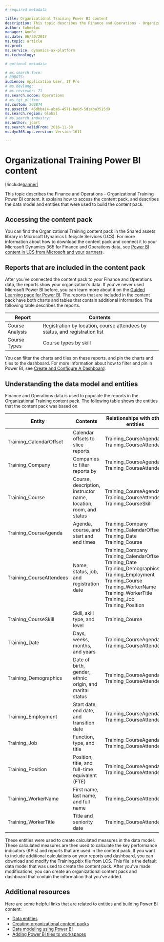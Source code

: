 ```yaml
---
# required metadata

title: Organizational Training Power BI content
description: This topic describes the Finance and Operations - Organizational Training Power BI content. It explains how to access the content pack, and describes the data model and entities that were used to build the content pack.
author: twheeloc
manager: AnnBe
ms.date: 06/20/2017
ms.topic: article
ms.prod: 
ms.service: dynamics-ax-platform
ms.technology: 

# optional metadata

# ms.search.form: 
# ROBOTS: 
audience: Application User, IT Pro
# ms.devlang: 
# ms.reviewer: 71
ms.search.scope: Operations
# ms.tgt_pltfrm: 
ms.custom: 263874
ms.assetid: 45dbba14-aba6-4571-be0d-5d1aba3515d9
ms.search.region: Global
# ms.search.industry: 
ms.author: jcart
ms.search.validFrom: 2016-11-30
ms.dyn365.ops.version: Version 1611

---
```


# Organizational Training Power BI content

[!include[banner](../includes/banner.md)]


This topic describes the Finance and Operations - Organizational Training Power BI content. It explains how to access the content pack, and describes the data model and entities that were used to build the content pack.

Accessing the content pack
--------------------------

You can find the Organizational Training content pack in the Shared assets library in Microsoft Dynamics Lifecycle Services (LCS). For more information about how to download the content pack and connect it to your Microsoft Dynamics 365 for Finance and Operations data, see [Power BI content in LCS from Microsoft and your partners](power-bi-content-microsoft-partners.md).

## Reports that are included in the content pack
After you’ve connected the content pack to your Finance and Operations data, the reports show your organization's data. If you’ve never used Microsoft Power BI before, you can learn more about it on the [Guided Learning page for Power BI](https://powerbi.microsoft.com/en-us/guided-learning/?WT.mc_id=PBIService_GetData). The reports that are included in the content pack have both charts and tables that contain additional information. The following table describes the reports.

| Report          | Contents                                                                    |
|-----------------|-----------------------------------------------------------------------------|
| Course Analysis | Registration by location, course attendees by status, and registration list |
| Course Types    | Course types by skill                                                       |

You can filter the charts and tiles on these reports, and pin the charts and tiles to the dashboard. For more information about how to filter and pin in Power BI, see [Create and Configure A Dashboard](https://powerbi.microsoft.com/en-us/guided-learning/powerbi-learning-4-2-create-configure-dashboards).

## Understanding the data model and entities
Finance and Operations data is used to populate the reports in the Organizational Training content pack. The following table shows the entities that the content pack was based on.

| Entity                    | Contents                                                         | Relationships with other entities                                                                                                                                                                  |
|---------------------------|------------------------------------------------------------------|----------------------------------------------------------------------------------------------------------------------------------------------------------------------------------------------------|
| Training\_CalendarOffset  | Calendar offsets to slice reports                                | Training\_CourseAgenda Training\_CourseAttendees                                                                                                                                                   |
| Training\_Company         | Companies to filter reports by                                   | Training\_CourseAgenda Training\_CourseAttendees                                                                                                                                                   |
| Training\_Course          | Course, description, instructor name, location, room, and status | Training\_CourseAgenda Training\_CourseAttendees Training\_CourseSkill                                                                                                                             |
| Training\_CourseAgenda    | Agenda, course, and start and end times                          | Training\_Company Training\_CalendarOffset Training\_Date Training\_Course                                                                                                                         |
| Training\_CourseAttendees | Name, status, job, and registration date                         | Training\_Company Training\_CalendarOffset Training\_Date Training\_Demographics Training\_Employment Training\_Course Training\_WorkerName Training\_WorkerTitle Training\_Job Training\_Position |
| Training\_CourseSkill     | Skill, skill type, and level                                     | Training\_Course                                                                                                                                                                                   |
| Training\_Date            | Days, weeks, months, and years                                   | Training\_CourseAgenda Training\_CourseAttendees                                                                                                                                                   |
| Training\_Demographics    | Date of birth, gender, ethnic origin, and marital status         | Training\_CourseAgenda Training\_CourseAttendees                                                                                                                                                   |
| Training\_Employment      | Start date, end date, and transition date                        | Training\_CourseAgenda Training\_CourseAttendees                                                                                                                                                   |
| Training\_Job             | Function, type, and title                                        | Training\_CourseAgenda Training\_CourseAttendees                                                                                                                                                   |
| Training\_Position        | Position, title, and full-time equivalent (FTE)                  | Training\_CourseAgenda Training\_CourseAttendees                                                                                                                                                   |
| Training\_WorkerName      | First name, last name, and full name                             | Training\_CourseAttendees                                                                                                                                                                          |
| Training\_WorkerTitle     | Title and seniority date                                         | Training\_CourseAttendees                                                                                                                                                                          |

These entities were used to create calculated measures in the data model. These calculated measures are then used to calculate the key performance indicators (KPIs) and reports that are used in the content pack. If you want to include additional calculations on your reports and dashboard, you can download and modify the Training.pbix file from LCS. This file is the default data model that was used to create the content pack. After you've made modifications, you can create an organizational content pack and dashboard that contain the information that you’ve added.

## Additional resources
Here are some helpful links that are related to entities and building Power BI content:

-   [Data entities](https://blogs.msdn.microsoft.com/dynamicsaxbi/2016/06/09/power-bi-integration-with-entity-store-in-dynamics-ax-7-may-update/)
-   [Creating organizational content packs](https://powerbi.microsoft.com/en-us/documentation/powerbi-service-organizational-content-packs-introduction/)
-   [Data modeling using Power BI](https://powerbi.microsoft.com/en-us/guided-learning/powerbi-learning-2-1-intro-modeling-data)
-   [Adding Power BI tiles to workspaces](https://blogs.msdn.microsoft.com/dynamicsaxbi/2016/07/06/pinning-power-bi-reports-to-dynamics-ax-client/)




